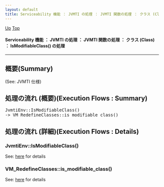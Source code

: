 ```yaml
---
layout: default
title: Serviceability 機能 ： JVMTI の処理 ： JVMTI 関数の処理 ： クラス (Class) ： IsModifiableClass() の処理  
---
```

[Up](noSfr5xs8r.html) [Top](../index.html)

#### Serviceability 機能 ： JVMTI の処理 ： JVMTI 関数の処理 ： クラス (Class) ： IsModifiableClass() の処理  

--- 
## 概要(Summary)
(See: JVMTI 仕様)

## 処理の流れ (概要)(Execution Flows : Summary)
<div class="flow-abst"><pre>
JvmtiEnv::IsModifiableClass()
-&gt; VM_RedefineClasses::is_modifiable_class()
</pre></div>

## 処理の流れ (詳細)(Execution Flows : Details)
### JvmtiEnv::IsModifiableClass()
See: [here](no29359iE.html) for details
### VM_RedefineClasses::is_modifiable_class()
See: [here](no2935KtK.html) for details






